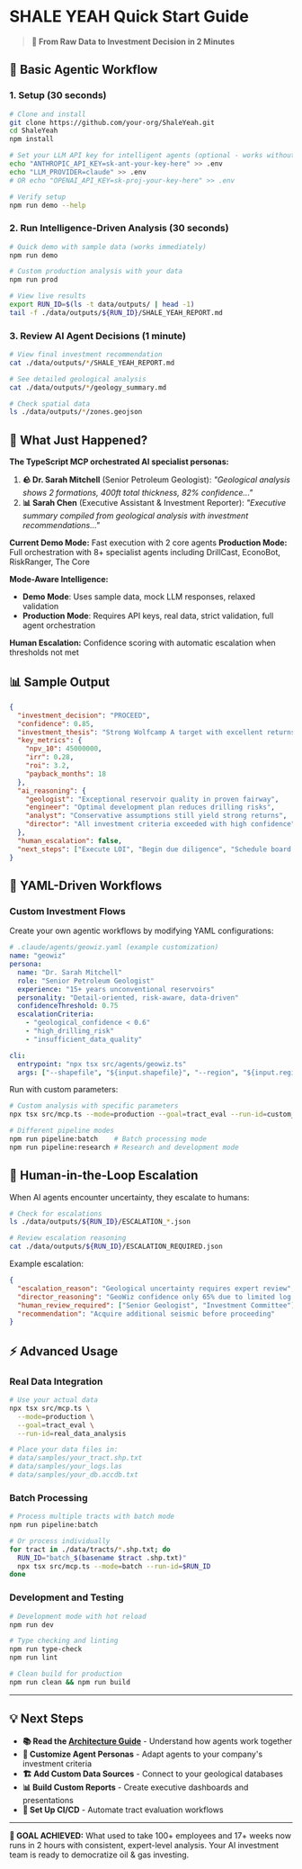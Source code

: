 # SHALE YEAH Quick Start Guide

> **🎯 From Raw Data to Investment Decision in 2 Minutes**

## 🚀 Basic Agentic Workflow

### 1. Setup (30 seconds)

```bash
# Clone and install
git clone https://github.com/your-org/ShaleYeah.git
cd ShaleYeah
npm install

# Set your LLM API key for intelligent agents (optional - works without)
echo "ANTHROPIC_API_KEY=sk-ant-your-key-here" >> .env
echo "LLM_PROVIDER=claude" >> .env
# OR echo "OPENAI_API_KEY=sk-proj-your-key-here" >> .env

# Verify setup
npm run demo --help
```

### 2. Run Intelligence-Driven Analysis (30 seconds)

```bash
# Quick demo with sample data (works immediately)
npm run demo

# Custom production analysis with your data
npm run prod

# View live results
export RUN_ID=$(ls -t data/outputs/ | head -1)
tail -f ./data/outputs/${RUN_ID}/SHALE_YEAH_REPORT.md
```

### 3. Review AI Agent Decisions (1 minute)

```bash
# View final investment recommendation
cat ./data/outputs/*/SHALE_YEAH_REPORT.md

# See detailed geological analysis
cat ./data/outputs/*/geology_summary.md

# Check spatial data
ls ./data/outputs/*/zones.geojson
```

## 🧠 What Just Happened?

**The TypeScript MCP orchestrated AI specialist personas:**

1. **🪨 Dr. Sarah Mitchell** (Senior Petroleum Geologist): *"Geological analysis shows 2 formations, 400ft total thickness, 82% confidence..."*
2. **📊 Sarah Chen** (Executive Assistant & Investment Reporter): *"Executive summary compiled from geological analysis with investment recommendations..."*

**Current Demo Mode:** Fast execution with 2 core agents
**Production Mode:** Full orchestration with 8+ specialist agents including DrillCast, EconoBot, RiskRanger, The Core

**Mode-Aware Intelligence:** 
- **Demo Mode**: Uses sample data, mock LLM responses, relaxed validation
- **Production Mode**: Requires API keys, real data, strict validation, full agent orchestration

**Human Escalation:** Confidence scoring with automatic escalation when thresholds not met

## 📊 Sample Output

```json
{
  "investment_decision": "PROCEED",
  "confidence": 0.85,
  "investment_thesis": "Strong Wolfcamp A target with excellent returns",
  "key_metrics": {
    "npv_10": 45000000,
    "irr": 0.28,
    "roi": 3.2,
    "payback_months": 18
  },
  "ai_reasoning": {
    "geologist": "Exceptional reservoir quality in proven fairway",
    "engineer": "Optimal development plan reduces drilling risks", 
    "analyst": "Conservative assumptions still yield strong returns",
    "director": "All investment criteria exceeded with high confidence"
  },
  "human_escalation": false,
  "next_steps": ["Execute LOI", "Begin due diligence", "Schedule board presentation"]
}
```

## 🔄 YAML-Driven Workflows

### Custom Investment Flows

Create your own agentic workflows by modifying YAML configurations:

```yaml
# .claude/agents/geowiz.yaml (example customization)
name: "geowiz"
persona:
  name: "Dr. Sarah Mitchell"
  role: "Senior Petroleum Geologist"
  experience: "15+ years unconventional reservoirs"
  personality: "Detail-oriented, risk-aware, data-driven"
  confidenceThreshold: 0.75
  escalationCriteria:
    - "geological_confidence < 0.6"
    - "high_drilling_risk"
    - "insufficient_data_quality"

cli:
  entrypoint: "npx tsx src/agents/geowiz.ts"
  args: ["--shapefile", "${input.shapefile}", "--region", "${input.region}"]
```

Run with custom parameters:

```bash
# Custom analysis with specific parameters
npx tsx src/mcp.ts --mode=production --goal=tract_eval --run-id=custom_analysis

# Different pipeline modes
npm run pipeline:batch    # Batch processing mode
npm run pipeline:research # Research and development mode
```

## 🚨 Human-in-the-Loop Escalation

When AI agents encounter uncertainty, they escalate to humans:

```bash
# Check for escalations
ls ./data/outputs/${RUN_ID}/ESCALATION_*.json

# Review escalation reasoning
cat ./data/outputs/${RUN_ID}/ESCALATION_REQUIRED.json
```

Example escalation:
```json
{
  "escalation_reason": "Geological uncertainty requires expert review",
  "director_reasoning": "GeoWiz confidence only 65% due to limited log data",
  "human_review_required": ["Senior Geologist", "Investment Committee"],
  "recommendation": "Acquire additional seismic before proceeding"
}
```

## ⚡ Advanced Usage

### Real Data Integration

```bash
# Use your actual data
npx tsx src/mcp.ts \
  --mode=production \
  --goal=tract_eval \
  --run-id=real_data_analysis

# Place your data files in:
# data/samples/your_tract.shp.txt
# data/samples/your_logs.las  
# data/samples/your_db.accdb.txt
```

### Batch Processing

```bash
# Process multiple tracts with batch mode
npm run pipeline:batch

# Or process individually
for tract in ./data/tracts/*.shp.txt; do
  RUN_ID="batch_$(basename $tract .shp.txt)"
  npx tsx src/mcp.ts --mode=batch --run-id=$RUN_ID
done
```

### Development and Testing

```bash
# Development mode with hot reload
npm run dev

# Type checking and linting
npm run type-check
npm run lint

# Clean build for production
npm run clean && npm run build
```

---

## 💡 Next Steps

- **📚 Read the [Architecture Guide](docs/architecture.md)** - Understand how agents work together
- **🔧 Customize Agent Personas** - Adapt agents to your company's investment criteria  
- **🏗️ Add Custom Data Sources** - Connect to your geological databases
- **📊 Build Custom Reports** - Create executive dashboards and presentations
- **🔄 Set Up CI/CD** - Automate tract evaluation workflows

---

**🎯 GOAL ACHIEVED:** What used to take 100+ employees and 17+ weeks now runs in 2 hours with consistent, expert-level analysis. Your AI investment team is ready to democratize oil & gas investing.